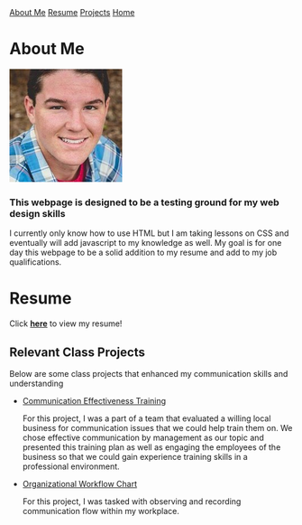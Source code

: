 <!DOCTYPE html>
<html>
    <div id="Home"></div>
<head>
    <title>Ryan Fluharty's Website</title>
    
</head>
<div>
</div>
<body>
	<a href="#About Me">About Me</a>
    <a href="#Resume">Resume</a>
    <a href="#Projects">Projects</a>
    <a href="#Home">Home</a>
	<div id="About Me">
        <h1>About Me</h1>
        <img src="Ryan Photo.jpg"/>
		<h3>This webpage is designed to be a testing ground for my web design skills</h3>
	</div>
		<p>I currently only know how to use HTML but I am taking lessons on CSS and eventually will add javascript to my knowledge as well. My goal is for one day this webpage to be a solid addition to my resume and add to my job qualifications.</p>
	<div id="Resume">
	<h1>Resume</h1>
	<p>Click <a href="/Ryan Fluharty Resume.pdf" target="_blank"><strong>here</strong></a> to view my resume!</p>
    </div>
    <div id="Projects">
    <h2>Relevant Class Projects</h2>
    <p>Below are some class projects that enhanced my communication skills and understanding</p>
        <ul>
            <li><a href="/Training Plan.pdf" target="_blank">Communication Effectiveness Training</a></li>
                <p>For this project, I was a part of a team that evaluated a willing local business
                     for communication issues that we could help train them on. We chose effective communication by management
                    as our topic and presented this training plan as well as engaging the employees of the 
                business so that we could gain experience training skills in a professional environment.</p>
            <li><a href="/Workflow Chart.jpg" target="_blank">Organizational Workflow Chart</a></li>
                    <p>For this project, I was tasked with observing and recording communication flow within my workplace.
                    </p>
        </ul>





</body>
</html>
